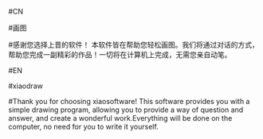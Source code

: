 #CN

#画图

#感谢您选择上晋的软件！
本软件皆在帮助您轻松画图。我们将通过对话的方式，帮助您完成一副精彩的作品！一切将在计算机上完成，无需您亲自动笔。

#EN

#xiaodraw

#Thank you for choosing xiaosoftware!
This software provides you with a simple drawing program, allowing you to provide a way of question and answer, and create a wonderful work.Everything will be done on the computer, no need for you to write it yourself.
